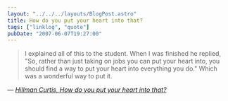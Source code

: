 ```yaml
---
layout: "../../../layouts/BlogPost.astro"
title: How do you put your heart into that?
tags: ["linklog", "quote"]
pubDate: "2007-06-07T19:27:00"
---
```


> I explained all of this to the student. When I was finished he replied, "So, rather than just taking on jobs you can put your heart into, you should find a way to put your heart into everything you do." Which was a wonderful way to put it.

— <cite>[Hillman Curtis, _How do you put your heart into that?_](http://www.37signals.com/svn/posts/452-how-do-you-put-your-heart-into-that)</cite>
